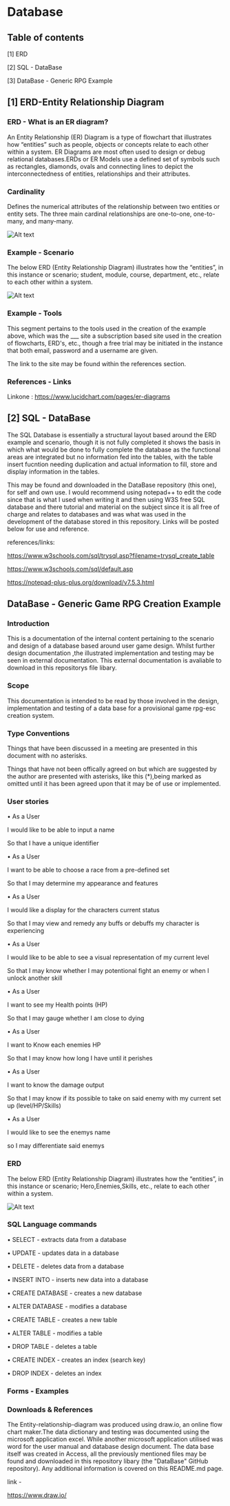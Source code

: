 # Database
## Table of contents

[1] ERD

[2] SQL - DataBase

[3] DataBase - Generic RPG Example

## [1] ERD-Entity Relationship Diagram

### ERD - What is an ER diagram?

An Entity Relationship (ER) Diagram is a type of flowchart that illustrates how “entities” such as people, objects or concepts relate to each other within a system. ER Diagrams are most often used to design or debug relational databases.ERDs or ER Models use a defined set of symbols such as rectangles, diamonds, ovals and connecting lines to depict the interconnectedness of entities, relationships and their attributes.

### Cardinality

Defines the numerical attributes of the relationship between two entities or entity sets. The three main cardinal relationships are one-to-one, one-to-many, and many-many.


![Alt text](https://github.com/matthewsides/Database/blob/master/erd-symbols.png?raw=true "ERD")


### Example - Scenario

The below ERD (Entity Relationship Diagram) illustrates how the “entities”, in this instance or scenario; student, module, course, department, etc., relate to each other within a system.

![Alt text](https://github.com/matthewsides/Database/blob/master/Entity%20Relationship%20Diagram.png?raw=true "ERD")


### Example - Tools
This segment pertains to the tools used in the creation of the example above, which was the ___ site a subscription based site used in the creation of flowcharts, ERD's, etc., though a free trial may be initiated in the instance that both email, password and a username are given.

The link to the site may be found within the references section.

### References - Links

Linkone : https://www.lucidchart.com/pages/er-diagrams

## [2] SQL - DataBase

The SQL Database is essentially a structural layout based around the ERD example and scenario, though it is not fully completed it shows the basis in which what would be done to fully complete the database as the functional areas are integrated but no information fed into the tables, with the table insert fucntion needing duplication and actual information to fill, store and display information in the tables.

This may be found and downloaded in the DataBase repository (this one), for self and own use. I would recommend using notepad++ to edit the code since that is what I used when writing it and then using W3S free SQL database and there tutorial and material on the subject since it is all free of charge and relates to databases and was what was used in the development of the database stored in this repository. Links will be posted below for use and reference.

references/links: 

https://www.w3schools.com/sql/trysql.asp?filename=trysql_create_table

https://www.w3schools.com/sql/default.asp

https://notepad-plus-plus.org/download/v7.5.3.html


## DataBase - Generic Game RPG Creation Example

### Introduction 

This is a documentation of the internal content pertaining to the scenario and design of a database based around user game design. Whilst further design documentation ,the illustrated implementation and testing may be seen in external documentation. This external documentation is avaliable to download in this repositorys file libary.

### Scope

This documentation is intended to be read by those involved in the design, implementation and testing of a data base for a provisional  game rpg-esc creation system.  

### Type Conventions

Things that have been discussed in a meeting are presented in this document with no asterisks.

Things that have not been offically agreed on but which are suggested by the author are presented with asterisks, like this (*),being marked as omitted until it has been agreed upon that it may be of use or implemented.

### User stories

• As a User 

  I would like to be able to input a name
  
  So that I have a unique identifier
  
 
• As a User 

  I want to be able to choose a race from a pre-defined set
  
  So that I may determine my appearance and features
  
• As a User 
  
  I would like a display for the characters current status
  
  So that I may view and remedy any buffs or debuffs my character is experiencing 


• As a User

  I would like to be able to see a visual representation of my current level
  
  So that I may know whether I may potentional fight an enemy or when I unlock another skill


• As a User
  
  I want to see my Health points (HP)
  
  So that I may gauge whether I am close to dying

• As a User

  I want to Know each enemies HP
  
  So that I may know how long I have until it perishes 
  
  
• As a User

I want to know the damage output

So that I may know if its possible to take on said enemy with my current set up (level/HP/Skills)

• As a User

I would like to see the enemys name 

so I may differentiate said enemys 



### ERD 

The below ERD (Entity Relationship Diagram) illustrates how the “entities”, in this instance or scenario; Hero,Enemies,Skills, etc., relate to each other within a system.

![Alt text](https://github.com/matthewsides/Database/blob/master/ERD-RPG.png?raw=true "ERD")


### SQL Language commands

• SELECT - extracts data from a database

• UPDATE - updates data in a database

• DELETE - deletes data from a database

• INSERT INTO - inserts new data into a database

• CREATE DATABASE - creates a new database

• ALTER DATABASE - modifies a database

• CREATE TABLE - creates a new table

• ALTER TABLE - modifies a table

• DROP TABLE - deletes a table

• CREATE INDEX - creates an index (search key)

• DROP INDEX - deletes an index

### Forms - Examples









### Downloads & References

The Entity-relationship-diagram was produced using draw.io, an online flow chart maker.The data dictionary and testing was documented using the microsoft application excel. While another microsoft application utilised was word for the user manual and database design document. The data base itself was created in Access, all the previously mentioned files may be found and downloaded in this repository libary (the "DataBase" GitHub repository).  Any additional information is covered on this README.md page.


link -

https://www.draw.io/
